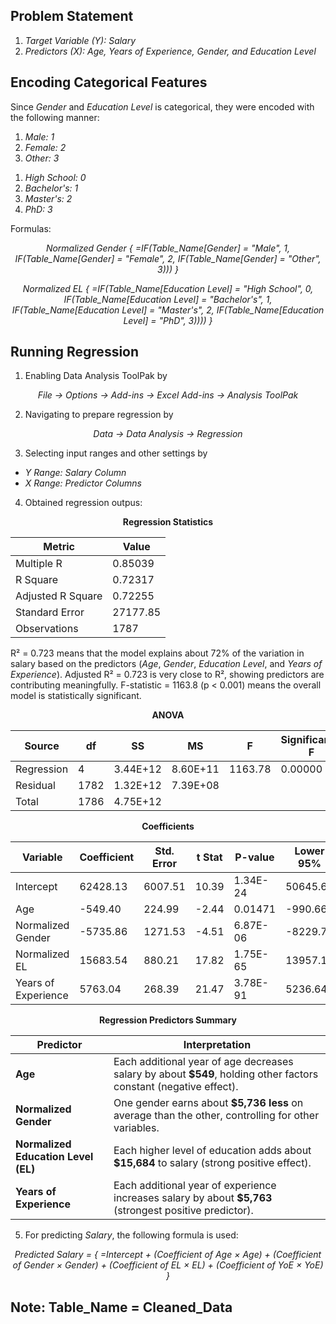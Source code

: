 ## Problem Statement
<ol>
    <li><i>Target Variable (Y): Salary</i></li>
    <li><i>Predictors (X): Age, Years of Experience, Gender, and Education Level</i></li>
</ol>

## Encoding Categorical Features
Since *Gender* and *Education Level* is categorical, they were encoded with the following manner:
<ol>
    <li><i>Male: 1</i></li>
    <li><i>Female: 2</i></li>
    <li><i>Other: 3</i></li>
</ol>
<ol>
    <li><i>High School: 0</i></li>
    <li><i>Bachelor's: 1</i></li>
    <li><i>Master's: 2</i></li>
    <li><i>PhD: 3</i></li>
</ol>

Formulas:
<p align="center">
    <em>Normalized Gender { =IF(Table_Name[Gender] = "Male", 1, IF(Table_Name[Gender] = "Female", 2, IF(Table_Name[Gender] = "Other", 3))) }</em>
</p>
<p align="center">
    <em>Normalized EL { =IF(Table_Name[Education Level] = "High School", 0, IF(Table_Name[Education Level] = "Bachelor's", 1, IF(Table_Name[Education Level] = "Master's", 2, IF(Table_Name[Education Level] = "PhD", 3)))) }</em>
</p>

## Running Regression
1. Enabling Data Analysis ToolPak by
<p align="center">
    <em>File → Options → Add-ins → Excel Add-ins → Analysis ToolPak</em>
</p>

2. Navigating to prepare regression by
<p align="center">
    <em>Data → Data Analysis → Regression</em>
</p>

3. Selecting input ranges and other settings by
<ul>
    <li><i>Y Range: Salary Column</i></li>
    <li><i>X Range: Predictor Columns</i></li>
</ul>

4. Obtained regression outpus:
<p align="center">
    <b>Regression Statistics</b>
</p>

| Metric              | Value       |
|---------------------|-------------|
| Multiple R          | 0.85039     |
| R Square            | 0.72317     |
| Adjusted R Square   | 0.72255     |
| Standard Error      | 27177.85    |
| Observations        | 1787        |

R² = 0.723 means that the model explains about 72% of the variation in salary based on the predictors (*Age*, *Gender*, *Education Level*, and *Years of Experience*). Adjusted R² = 0.723 is very close to R², showing predictors are contributing meaningfully. F-statistic = 1163.8 (p < 0.001) means the overall model is statistically significant.

<p align="center">
    <b>ANOVA</b>
</p>

| Source      | df   | SS            | MS            | F       | Significance F |
|-------------|------|---------------|---------------|---------|----------------|
| Regression  | 4    | 3.44E+12      | 8.60E+11      | 1163.78 | 0.00000        |
| Residual    | 1782 | 1.32E+12      | 7.39E+08      |         |                |
| Total       | 1786 | 4.75E+12      |               |         |                |

<p align="center">
    <b>Coefficients</b>
</p>

| Variable              | Coefficient  | Std. Error | t Stat   | P-value   | Lower 95%   | Upper 95%   |
|-----------------------|--------------|------------|----------|-----------|-------------|-------------|
| Intercept             | 62428.13     | 6007.51    | 10.39    | 1.34E-24  | 50645.62    | 74210.64    |
| Age                   | -549.40      | 224.99     | -2.44    | 0.01471   | -990.66     | -108.13     |
| Normalized Gender     | -5735.86     | 1271.53    | -4.51    | 6.87E-06  | -8229.71    | -3242.01    |
| Normalized EL         | 15683.54     | 880.21     | 17.82    | 1.75E-65  | 13957.18    | 17409.90    |
| Years of Experience   | 5763.04      | 268.39     | 21.47    | 3.78E-91  | 5236.64     | 6289.44     |

<p align="center">
    <b>Regression Predictors Summary</b>
</p>

| Predictor              | Interpretation |
|------------------------|----------------|
| **Age**                | Each additional year of age decreases salary by about **$549**, holding other factors constant (negative effect). |
| **Normalized Gender**  | One gender earns about **$5,736 less** on average than the other, controlling for other variables. |
| **Normalized Education Level (EL)** | Each higher level of education adds about **$15,684** to salary (strong positive effect). |
| **Years of Experience** | Each additional year of experience increases salary by about **$5,763** (strongest positive predictor). |


5. For predicting *Salary*, the following formula is used:
<p align="center">
    <em>Predicted Salary = { =Intercept + (Coefficient of Age × Age) + (Coefficient of Gender × Gender) + (Coefficient of EL × EL) + (Coefficient of YoE × YoE) }</em>
</p>

## Note: Table_Name = Cleaned_Data